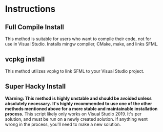 # Instructions

## Full Compile Install

This method is suitable for users who want to compile their code, not for use in Visual Studio. Installs mingw compiler, CMake, make, and links SFML.

## vcpkg install

This method utilizes vcpkg to link SFML to your Visual Studio project.

## Super Hacky Install

**Warning: This method is highly unstable and should be avoided unless absolutely necessary.**
**It's highly recommended to use one of the other methods mentioned above for a more stable and maintainable installation process.**
This script likely only works on Visual Studio 2019. It's per solution, and must be run on a newly created solution.
If anything went wrong in the process, you'll need to make a new solution.
